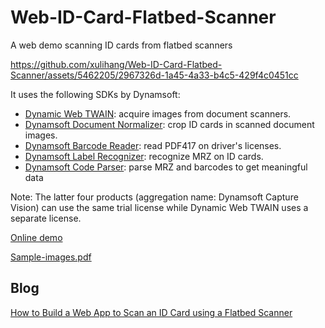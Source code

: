 # Web-ID-Card-Flatbed-Scanner

A web demo scanning ID cards from flatbed scanners

https://github.com/xulihang/Web-ID-Card-Flatbed-Scanner/assets/5462205/2967326d-1a45-4a33-b4c5-429f4c0451cc


It uses the following SDKs by Dynamsoft:

* [Dynamic Web TWAIN](https://www.dynamsoft.com/web-twain/overview): acquire images from document scanners.
* [Dynamsoft Document Normalizer](https://www.dynamsoft.com/document-normalizer/docs/core/introduction/): crop ID cards in scanned document images.
* [Dynamsoft Barcode Reader](https://www.dynamsoft.com/barcode-reader/overview/): read PDF417 on driver's licenses.
* [Dynamsoft Label Recognizer](https://www.dynamsoft.com/label-recognition/overview/): recognize MRZ on ID cards.
* [Dynamsoft Code Parser](https://www.dynamsoft.com/code-parser/docs/core/introduction/): parse MRZ and barcodes to get meaningful data

Note: The latter four products (aggregation name: Dynamsoft Capture Vision) can use the same trial license while Dynamic Web TWAIN uses a separate license.

[Online demo](https://tony-xlh.github.io/Web-ID-Card-Flatbed-Scanner/)

[Sample-images.pdf](https://github.com/xulihang/Web-ID-Card-Flatbed-Scanner/files/14926050/ID-Card-Scanned-Done.pdf)

## Blog

[How to Build a Web App to Scan an ID Card using a Flatbed Scanner](https://www.dynamsoft.com/codepool/id-card-flatbed-scanner-web-app.html)
